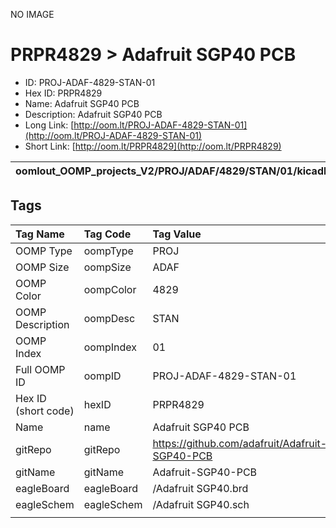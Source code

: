 


  
NO IMAGE  
# PRPR4829 > Adafruit SGP40 PCB

- ID: PROJ-ADAF-4829-STAN-01
- Hex ID: PRPR4829
- Name: Adafruit SGP40 PCB
- Description: Adafruit SGP40 PCB
- Long Link: [http://oom.lt/PROJ-ADAF-4829-STAN-01](http://oom.lt/PROJ-ADAF-4829-STAN-01)
- Short Link: [http://oom.lt/PRPR4829](http://oom.lt/PRPR4829)
  

|oomlout_OOMP_projects_V2/PROJ/ADAF/4829/STAN/01/kicadPcb3dFront.png|oomlout_OOMP_projects_V2/PROJ/ADAF/4829/STAN/01/kicadPcb3dBack.png|oomlout_OOMP_projects_V2/PROJ/ADAF/4829/STAN/01/kicadPcb3d.png||
| :---: | :---: | :---: | :---: |

## Tags
  

|Tag Name|Tag Code|Tag Value|
| :--- | :--- | :--- |
|OOMP Type|oompType|PROJ|
|OOMP Size|oompSize|ADAF|
|OOMP Color|oompColor|4829|
|OOMP Description|oompDesc|STAN|
|OOMP Index|oompIndex|01|
|Full OOMP ID|oompID|PROJ-ADAF-4829-STAN-01|
|Hex ID (short code)|hexID|PRPR4829|
|Name|name|Adafruit SGP40 PCB|
|gitRepo|gitRepo|https://github.com/adafruit/Adafruit-SGP40-PCB|
|gitName|gitName|Adafruit-SGP40-PCB|
|eagleBoard|eagleBoard|/Adafruit SGP40.brd|
|eagleSchem|eagleSchem|/Adafruit SGP40.sch|
||||
